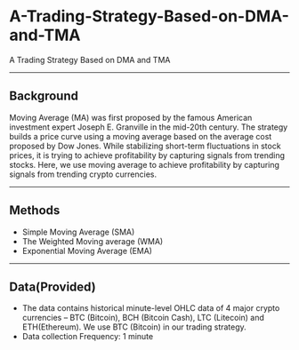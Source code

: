 # A-Trading-Strategy-Based-on-DMA-and-TMA
A Trading Strategy Based on DMA and TMA

***
## Background
Moving Average (MA) was first proposed by the famous American investment expert Joseph E. Granville in the mid-20th century. The strategy builds a price curve using a moving average based on the average cost proposed by Dow Jones. While stabilizing short-term fluctuations in stock prices, it is trying to achieve profitability by capturing signals from trending stocks. Here, we use moving average to achieve profitability by capturing signals from trending crypto currencies.

***
## Methods
- Simple Moving Average (SMA)
- The Weighted Moving average (WMA)
- Exponential Moving Average (EMA)

***
## Data(Provided)
- The data contains historical minute-level OHLC data of 4 major crypto currencies – BTC (Bitcoin), BCH (Bitcoin Cash), LTC (Litecoin) and ETH(Ethereum). We use BTC (Bitcoin) in our trading strategy.
- Data collection Frequency: 1 minute
